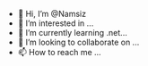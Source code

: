 - 👋 Hi, I’m @Namsiz
- 👀 I’m interested in ...
- 🌱 I’m currently learning .net...
- 💞️ I’m looking to collaborate on ...
- 📫 How to reach me ...

<!---
Namsiz/Namsiz is a ✨ special ✨ repository because its `README.md` (this file) appears on your GitHub profile.
You can click the Preview link to take a look at your changes.
--->
